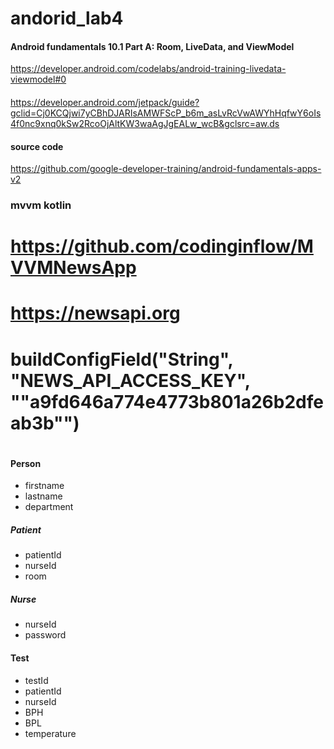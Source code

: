 # andorid_lab4


####  Android fundamentals 10.1 Part A: Room, LiveData, and ViewModel
https://developer.android.com/codelabs/android-training-livedata-viewmodel#0

####  
https://developer.android.com/jetpack/guide?gclid=Cj0KCQjwi7yCBhDJARIsAMWFScP_b6m_asLvRcVwAWYhHqfwY6oIs4f0nc9xnq0kSw2RcoOjAltKW3waAgJgEALw_wcB&gclsrc=aw.ds
#### source code
https://github.com/google-developer-training/android-fundamentals-apps-v2
### mvvm kotlin
# https://github.com/codinginflow/MVVMNewsApp
# https://newsapi.org
# buildConfigField("String", "NEWS_API_ACCESS_KEY", "\"a9fd646a774e4773b801a26b2dfeab3b\"")
#
#### Person
* firstname
* lastname
* department
##### Patient
* patientId
* nurseId
* room
##### Nurse
* nurseId
* password
#### Test
* testId
* patientId
* nurseId
* BPH
* BPL
* temperature